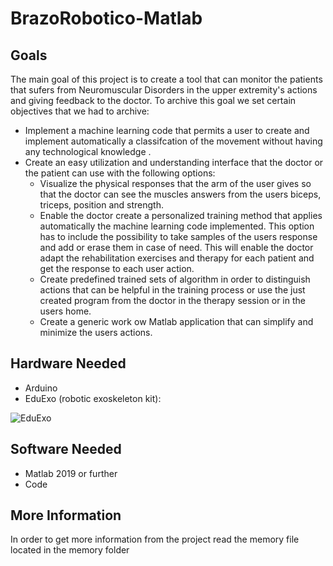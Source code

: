 # BrazoRobotico-Matlab

## Goals

The main goal of this project is to create a tool that can monitor the patients
that sufers from Neuromuscular Disorders in the upper extremity's actions and
giving feedback to the doctor. To archive this goal we set certain objectives
that we had to archive:

* Implement a machine learning code that permits a user to create and
  implement automatically a classifcation of the movement without having
  any technological knowledge .
* Create an easy utilization and understanding interface that the doctor or
  the patient can use with the following options:
  * Visualize the physical responses that the arm of the user gives so
    that the doctor can see the muscles answers from the users biceps,
    triceps, position and strength.
  * Enable the doctor create a personalized training method that applies
    automatically the machine learning code implemented. This option
    has to include the possibility to take samples of the users response
    and add or erase them in case of need. This will enable the doctor
    adapt the rehabilitation exercises and therapy for each patient and
    get the response to each user action.
  * Create predefined trained sets of algorithm in order to distinguish
    actions that can be helpful in the training process or use the just
    created program from the doctor in the therapy session or in the
    users home.
  * Create a generic work
    ow Matlab application that can simplify and
    minimize the users actions.
    
## Hardware Needed
* Arduino
* EduExo (robotic exoskeleton kit):

![EduExo](https://github.com/josepfortuny/RoboticArm-Matlab/blob/main/Memory/Images/eduexo.png)

## Software Needed
* Matlab 2019 or further
* Code
    
    
## More Information

In order to get more information from the project read the memory file located in the memory folder
